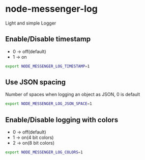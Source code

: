 # node-messenger-log

Light and simple Logger

## Enable/Disable timestamp
* 0 -> off(default)
* 1 -> on
```bash
export NODE_MESSENGER_LOG_TIMESTAMP=1
```

## Use JSON spacing
Number of spaces when logging an object as JSON, 0 is default
```bash
export NODE_MESSENGER_LOG_JSON_SPACE=1
```

## Enable/Disable logging with colors
* 0 -> off(default)
* 1 -> on(4 bit colors)
* 2 -> on(8 bit colors)
```bash
export NODE_MESSENGER_LOG_COLORS=1
```